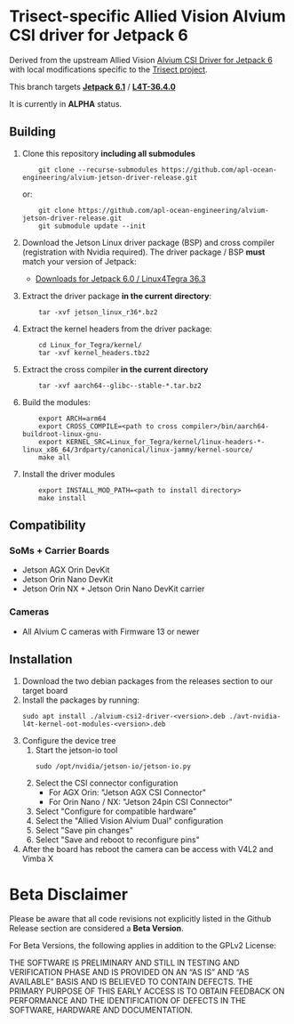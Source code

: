 # Trisect-specific Allied Vision Alvium CSI driver for Jetpack 6 

Derived from the upstream Allied Vision [Alvium CSI Driver for Jetpack 6](https://github.com/alliedvision/alvium-jetson-driver-release) with local modifications specific to the [Trisect project](https://trisect-perception-sensor.gitlab.io/trisect-docs/).

This branch targets [**Jetpack 6.1**](https://developer.nvidia.com/embedded/jetpack-sdk-61) / [**L4T-36.4.0**](https://developer.nvidia.com/embedded/jetson-linux-r3640)

It is currently in **ALPHA** status.

## Building

1. Clone this repository **including all submodules**

    ```shell
        git clone --recurse-submodules https://github.com/apl-ocean-engineering/alvium-jetson-driver-release.git
    ```

    or:

    ```shell
        git clone https://github.com/apl-ocean-engineering/alvium-jetson-driver-release.git
        git submodule update --init
    ```

2. Download the Jetson Linux driver package (BSP) and cross compiler (registration with Nvidia required).   The driver package / BSP  **must** match your version of Jetpack:

    * [Downloads for Jetpack 6.0 / Linux4Tegra 36.3](https://developer.nvidia.com/embedded/jetson-linux-r363)

3. Extract the driver package **in the current directory**: 

    ```shell
        tar -xvf jetson_linux_r36*.bz2
    ```
4. Extract the kernel headers from the driver package:

    ```shell
        cd Linux_for_Tegra/kernel/
        tar -xvf kernel_headers.tbz2
    ```
5. Extract the cross compiler **in the current directory**

    ```shell
        tar -xvf aarch64--glibc--stable-*.tar.bz2
    ```

6. Build the modules:
    ```shell
        export ARCH=arm64
        export CROSS_COMPILE=<path to cross compiler>/bin/aarch64-buildroot-linux-gnu-
        export KERNEL_SRC=Linux_for_Tegra/kernel/linux-headers-*-linux_x86_64/3rdparty/canonical/linux-jammy/kernel-source/
        make all 
    ```
7. Install the driver modules
    ```shell
        export INSTALL_MOD_PATH=<path to install directory>
        make install
    ```








## Compatibility
### SoMs + Carrier Boards 
- Jetson AGX Orin DevKit
- Jetson Orin Nano DevKit
- Jetson Orin NX + Jetson Orin Nano DevKit carrier
### Cameras
- All Alvium C cameras with Firmware 13 or newer

## Installation 
1. Download the two debian packages from the releases section to our target board
2. Install the packages by running:
    ```shell
    sudo apt install ./alvium-csi2-driver-<version>.deb ./avt-nvidia-l4t-kernel-oot-modules-<version>.deb
    ```
3. Configure the device tree
    1. Start the jetson-io tool
        ```shell
        sudo /opt/nvidia/jetson-io/jetson-io.py
        ```
    2. Select the CSI connector configuration
        - For AGX Orin: "Jetson AGX CSI Connector"
        - For Orin Nano / NX: "Jetson 24pin CSI Connector"
    3. Select "Configure for compatible hardware"
    4. Select the "Allied Vision Alvium Dual" configuration
    5. Select "Save pin changes" 
    6. Select "Save and reboot to reconfigure pins"
4. After the board has reboot the camera can be access with V4L2 and Vimba X

   
# Beta Disclaimer

Please be aware that all code revisions not explicitly listed in the Github Release section are
considered a **Beta Version**.

For Beta Versions, the following applies in addition to the GPLv2 License:

THE SOFTWARE IS PRELIMINARY AND STILL IN TESTING AND VERIFICATION PHASE AND IS PROVIDED ON AN “AS
IS” AND “AS AVAILABLE” BASIS AND IS BELIEVED TO CONTAIN DEFECTS. THE PRIMARY PURPOSE OF THIS EARLY
ACCESS IS TO OBTAIN FEEDBACK ON PERFORMANCE AND THE IDENTIFICATION OF DEFECTS IN THE SOFTWARE,
HARDWARE AND DOCUMENTATION.


